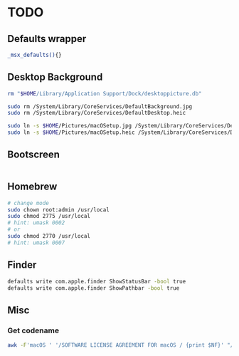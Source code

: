 # TODO

## Defaults wrapper
```sh
_msx_defaults(){}
```

## Desktop Background
```sh
rm "$HOME/Library/Application Support/Dock/desktoppicture.db"

sudo rm /System/Library/CoreServices/DefaultBackground.jpg
sudo rm /System/Library/CoreServices/DefaultDesktop.heic

sudo ln -s $HOME/Pictures/macOSetup.jpg /System/Library/CoreServices/DefaultBackground.jpg
sudo ln -s $HOME/Pictures/macOSetup.heic /System/Library/CoreServices/DefaultDesktop.heic
```

## Bootscreen
```sh
```

## Homebrew
```sh
# change mode
sudo chown root:admin /usr/local
sudo chmod 2775 /usr/local
# hint: umask 0002
# or
sudo chmod 2770 /usr/local
# hint: umask 0007
```

## Finder
```sh
defaults write com.apple.finder ShowStatusBar -bool true
defaults write com.apple.finder ShowPathbar -bool true
```

## Misc

### Get codename
```sh
awk -F'macOS ' '/SOFTWARE LICENSE AGREEMENT FOR macOS / {print $NF}' "/System/Library/CoreServices/Setup Assistant.app/Contents/Resources/en.lproj/OSXSoftwareLicense.rtf"
```
